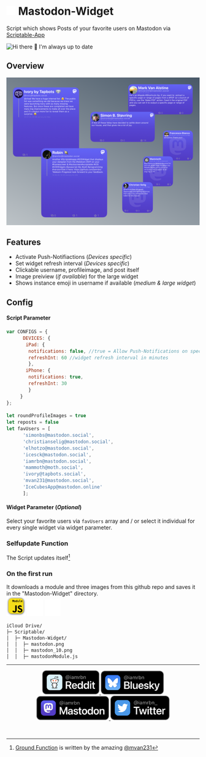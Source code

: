 # <img title="Mastodon Icon" src="/Images/mastodon.png" width="24"/> Mastodon-Widget
Script which shows Posts of your favorite users on Mastodon via [Scriptable-App](https://scriptable.app/)     

![](https://img.shields.io/badge/dynamic/json?url=https%3A%2F%2Fraw.githubusercontent.com%2Fiamrbn%2FMastodon-Widget%2Fmain%2FMastodon-Widget.json%3Ftoken%3DGHSAT0AAAAAACS44I5LXSHOYD2IPJHRP3MGZT5FCXQ&query=version&style=plastic&logo=mastodon&logoColor=5B45DA&logoSize=auto&label=Version&labelColor=white&color=5B45DA "Hi there 👋 I'm always up to date")

## Overview
<img title="Overview Available Widget Sizes" src="/Images/overviewWidgets.png" width="1000"/>

## Features

- Activate Push-Notifiactions (_Devices specific_)
- Set widget refresh interval (_Devices specific_)
- Clickable username, profileimage, and post itself
- Image preiview (_if available_) for the large widget
- Shows instance emoji in username if available (_medium & large widget_)

## Config

#### Script Parameter
``` Javascript
var CONFIGS = {
      DEVICES: {
       iPad: {
        notifications: false, //true = Allow Push-Notifications on specific device
        refreshInt: 60 //widget refresh interval in minutes
        },
       iPhone: {
        notifications: true,
        refreshInt: 30
        }
     }
};

let roundProfileImages = true
let reposts = false
let favUsers = [
      'simonbs@mastodon.social',
      'christianselig@mastodon.social',
      'elhotzo@mastodon.social',
      'icesck@mastodon.social',
      'iamrbn@mastodon.social',
      'mammoth@moth.social',
      'ivory@tapbots.social',
      'mvan231@mastodon.social',
      'IceCubesApp@mastodon.online'
      ];
```

#### Widget Parameter (_Optional_)
Select your favorite users via `favUsers` array and / or select it individual for every single widget via widget parameter.

### Selfupdate Function
The Script updates itself[^1]

### On the first run
It downloads a module and three images from this github repo and saves it in the "Mastodon-Widget" directory.    
<img title="mastodonModule example icon" src="Images/jsModule.png" width="50"/>  <img title="mastodon icon" src="Images/mastodon.png" width="42"/> <img title="mastodon icon with 10% opacity" src="Images/mastodon_10.png" width="42"/>

```
iCloud Drive/
├─ Scriptable/
│  ├─ Mastodon-Widget/
│  │  ├─ mastodon.png
│  │  ├─ mastodon_10.png
│  │  ├─ mastodonModule.js
```

---

<p align="center">
  <a href="https://reddit.com/user/iamrbn/">
    <img title="Follow Me On Reddit @iamrbn" src="https://github.com/iamrbn/slack-status/blob/5fef0d438bd47bb8524e1b65679c8153ec30e165/Images/Badges/reddit_black_iamrbn.png" width="150"/>
  </a>
   <a href="https://bsky.app/profile/iamrbn.bsky.social">
    <img title="Follow Me On Bluesky @iamrbn.bsky.social" src="https://github.com/iamrbn/slack-status/blob/main/Images/Badges/badge_bluesky.png" width="165"/>
  </a>
    </a>
  <a href="https://mastodon.social/@iamrbn">     
  <img title="Follow Me On Mastodon iamrbn@mail.de@mastodon.socail" src="https://github.com/iamrbn/slack-status/blob/1e67e1ea969b791a36ebb71142ec8719594e1e8d/Images/Badges/mastodon_black.png" width="190"/>   
  </a>
  <a href="https://twitter.com/iamrbn_/">
    <img title="Follow Me On Twitter @iamrbn_" src="https://github.com/iamrbn/slack-status/blob/ae62582b728c2e2ad8ea6a55cc7729cf71bfaeab/Images/Badges/twitter_black.png" width="155"/>
</p>

<br>

[^1]:[Ground Function](https://github.com/mvan231/Scriptable#updater-mechanism-code-example "GitHub Repo") is written by the amazing [@mvan231](https://mastodon.social/@mvan231 "Mastodon")
